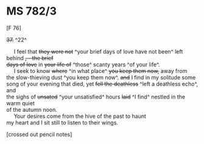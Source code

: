 # MS 782/3

[F 76]

~~37.~~ ^22^

&nbsp;&nbsp;&nbsp;&nbsp;&nbsp;I feel that ~~they were not~~ ^your brief days of love have not been^ left behind ~~, - the brief~~ \
~~days of love~~ in ~~your life of~~ ^those^ scanty years ^of your life^. \
&nbsp;&nbsp;&nbsp;&nbsp;&nbsp;I seek to know ~~where~~ ^in what place^ ~~you keep them now,~~ away from \
the slow-thieving dust ^you keep them now^. ~~and~~ I find in my solitude some \
song of your evening that died, yet ~~fell the deathless~~ ^left a deathless echo^, and \
the sighs of ~~unsated~~ ^your unsatisfied^ hours ~~laid~~ ^I find^ nestled in the warm quiet \
of the autumn noon. \
&nbsp;&nbsp;&nbsp;&nbsp;&nbsp;Your desires come from the hive of the past to haunt \
my heart and I sit still to listen to their wings.

[crossed out pencil notes]
